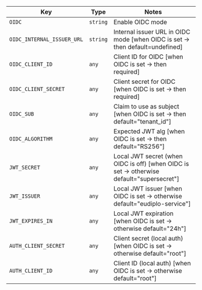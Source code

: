 <!-- generated: 2025-09-04T19:02:23.496Z -->
| Key | Type | Notes |
| --- | ---- | ----- |
| `OIDC` | `string` | Enable OIDC mode |
| `OIDC_INTERNAL_ISSUER_URL` | `string` | Internal issuer URL in OIDC mode [when OIDC is set → then default=undefined] |
| `OIDC_CLIENT_ID` | `any` | Client ID for OIDC [when OIDC is set → then required] |
| `OIDC_CLIENT_SECRET` | `any` | Client secret for OIDC [when OIDC is set → then required] |
| `OIDC_SUB` | `any` | Claim to use as subject [when OIDC is set → then default="tenant_id"] |
| `OIDC_ALGORITHM` | `any` | Expected JWT alg [when OIDC is set → then default="RS256"] |
| `JWT_SECRET` | `any` | Local JWT secret (when OIDC is off) [when OIDC is set → otherwise default="supersecret"] |
| `JWT_ISSUER` | `any` | Local JWT issuer [when OIDC is set → otherwise default="eudiplo-service"] |
| `JWT_EXPIRES_IN` | `any` | Local JWT expiration [when OIDC is set → otherwise default="24h"] |
| `AUTH_CLIENT_SECRET` | `any` | Client secret (local auth) [when OIDC is set → otherwise default="root"] |
| `AUTH_CLIENT_ID` | `any` | Client ID (local auth) [when OIDC is set → otherwise default="root"] |
